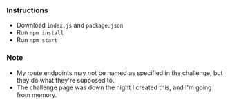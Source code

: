 ### Instructions
- Download `index.js` and `package.json`
- Run `npm install`
- Run `npm start`

### Note
- My route endpoints may not be named as specified in the challenge,
but they do what they're supposed to.
- The challenge page was down the night I created this, and I'm going
from memory.
